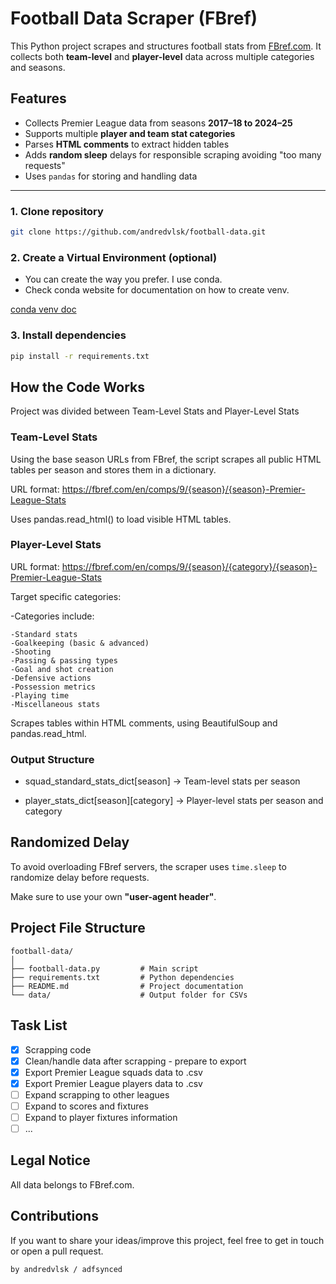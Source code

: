# Football Data Scraper (FBref)

This Python project scrapes and structures football stats from [FBref.com](https://fbref.com/en/). It collects both **team-level** and **player-level** data across multiple categories and seasons.

## Features

- Collects Premier League data from seasons **2017–18 to 2024–25**
- Supports multiple **player and team stat categories**
- Parses **HTML comments** to extract hidden tables
- Adds **random sleep** delays for responsible scraping avoiding "too many requests"
- Uses `pandas` for storing and handling data

---

### 1. Clone repository

```bash
git clone https://github.com/andredvlsk/football-data.git
```

### 2. Create a Virtual Environment (optional)

- You can create the way you prefer. I use conda.
- Check conda website for documentation on how to create venv.

[conda venv doc](https://docs.conda.io/projects/conda/en/latest/user-guide/tasks/manage-environments.html#)

### 3. Install dependencies

```bash
pip install -r requirements.txt
```

## How the Code Works

Project was divided between Team-Level Stats and Player-Level Stats

### Team-Level Stats

Using the base season URLs from FBref, the script scrapes all public HTML tables per season and stores them in a dictionary.

URL format:
https://fbref.com/en/comps/9/{season}/{season}-Premier-League-Stats

Uses pandas.read_html() to load visible HTML tables.

### Player-Level Stats

URL format:
https://fbref.com/en/comps/9/{season}/{category}/{season}-Premier-League-Stats

Target specific categories:

-Categories include:

    -Standard stats
    -Goalkeeping (basic & advanced)
    -Shooting
    -Passing & passing types
    -Goal and shot creation
    -Defensive actions
    -Possession metrics
    -Playing time
    -Miscellaneous stats

Scrapes tables within HTML comments, using BeautifulSoup and pandas.read_html.

### Output Structure

- squad_standard_stats_dict[season] → Team-level stats per season

- player_stats_dict[season][category] → Player-level stats per season and category

## Randomized Delay

To avoid overloading FBref servers, the scraper uses `time.sleep` to randomize delay before requests.

Make sure to use your own **"user-agent header"**.

## Project File Structure
```
football-data/
│
├── football-data.py         # Main script
├── requirements.txt         # Python dependencies
├── README.md                # Project documentation
└── data/                    # Output folder for CSVs
```
## Task List

- [x] Scrapping code
- [x] Clean/handle data after scrapping - prepare to export
- [x] Export Premier League squads data to .csv
- [x] Export Premier League players data to .csv
- [ ] Expand scrapping to other leagues
- [ ] Expand to scores and fixtures
- [ ] Expand to player fixtures information
- [ ] ...

## Legal Notice

All data belongs to FBref.com.

## Contributions

If you want to share your ideas/improve this project, feel free to get in touch or open a pull request.

`by andredvlsk / adfsynced`